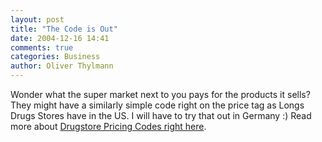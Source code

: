 ```yaml
---
layout: post
title: "The Code is Out"
date: 2004-12-16 14:41
comments: true
categories: Business
author: Oliver Thylmann
---
```



Wonder what the super market next to you pays for the products it sells? They might have a similarly simple code right on the price tag as Longs Drugs Stores have in the US. I will have to try that out in Germany :) Read more about [Drugstore Pricing Codes right here](http://www.cockeyed.com/lessons/tags/tags.html).



